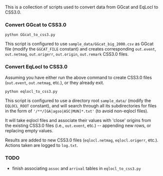 This is a collection of scripts used to convert data from GGcat and EqLocl to CSS3.0.

### Convert GGcat to CSS3.0

```
python GGcat_to_css3.py
```

This script is configured to use `sample_data/GGcat_big_2000.csv` as GGcat file (modify the `GGCAT_FILE` constant) and
creates corresponding `out.event`, `out.netmag`, `out.origerr`, `out.origin`, `out.remark` CSS3.0 files.

### Convert EqLocl to CSS3.0

Assuming you have either run the above command to create CSS3.0 files (`out.event`, `out.netmag`, etc.), or they
already exit.

```
python eqlocl_to_css3.py
```

This script is configured to use a directory root `sample_data/` (modify the `EQLOCL_ROOT` constant), and will
search through all its subdirectories for files in the form of `'/**/[GA|agso|ASC|MUN]*.txt'` (to avoid non-eqlocl
files).

It will take eqlocl files and associate their values with 'close' origins from the existing CSS3.0 files (i.e.,
`out.event`, etc.) -- appending new rows, or replacing empty values.

Results are added to new CSS3.0 files (`eqlocl.netmag`, `eqlocl.origerr`, etc.). Actions taken are logged to `log.txt`.


### TODO

- finish associating `assoc` and `arrival` tables in `eqlocl_to_css3.py`
